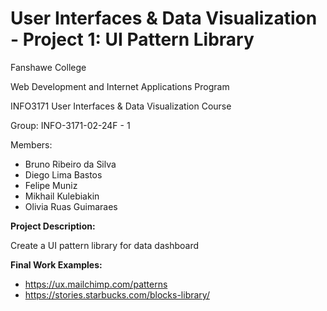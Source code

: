 # User Interfaces &amp; Data Visualization - Project 1: UI Pattern Library

Fanshawe College

Web Development and Internet Applications Program

INFO3171 User Interfaces &amp; Data Visualization Course

Group: INFO-3171-02-24F - 1

Members:

<ul>
  <li>Bruno Ribeiro da Silva</li>
  <li>Diego Lima Bastos</li>
  <li>Felipe Muniz</li>
  <li>Mikhail Kulebiakin</li>
  <li>Olivia Ruas Guimaraes</li>
</ul>

**Project Description:**

Create a UI pattern library for data dashboard

**Final Work Examples:**

- https://ux.mailchimp.com/patterns
- https://stories.starbucks.com/blocks-library/
